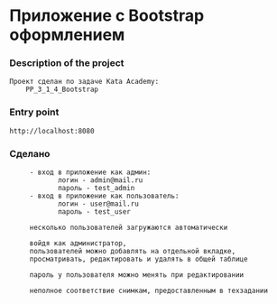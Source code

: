 [//]: # (У меня с подобной структурой ментор сказал)
[//]: # (разбить контроллер на 2: один для админа, другой для юзера.)
[//]: # (И по сервису сказал, что у него должен быть интерфейс еще свой.)

# Приложение с Bootstrap оформлением

### Description of the project
    Проект сделан по задаче Kata Academy:
        PP_3_1_4_Bootstrap

### Entry point
    http://localhost:8080

### Сделано
         - вход в приложение как админ:
                логин - admin@mail.ru
                пароль - test_admin
         - вход в приложение как пользователь:
                логин - user@mail.ru
                пароль - test_user

         несколько пользователей загружаются автоматически

         войдя как администратор,
         пользователей можно добавлять на отдельной вкладке,
         просматривать, редактировать и удалять в общей таблице

         пароль у пользователя можно менять при редактировании

         неполное соответствие снимкам, предоставленным в техзадании
